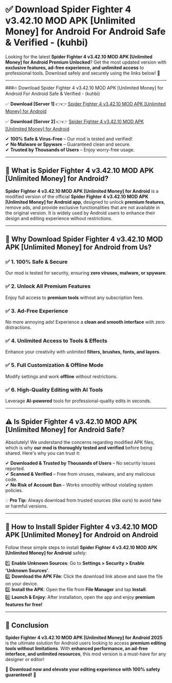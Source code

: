 
# ✅ Download Spider Fighter 4 v3.42.10 MOD APK [Unlimited Money] for Android For Android Safe & Verified -  (kuhbi) 

Looking for the latest **Spider Fighter 4 v3.42.10 MOD APK [Unlimited Money] for Android Premium Unlocked**? Get the most updated version with **exclusive features, ad-free experience, and unlimited access** to professional tools. Download safely and securely using the links below! 🚀  

---

###🔥 Download Spider Fighter 4 v3.42.10 MOD APK [Unlimited Money] for Android For Android Safe & Verified -  (kuhbi)  

✅ **Download [Server 1]** 👉👉 [Spider Fighter 4 v3.42.10 MOD APK [Unlimited Money] for Android ](https://apkcomod.com?title=Spider_Fighter_4_v3.42.10_MOD_APK_[Unlimited_Money]_for_Android)  

✅ **Download [Server 2]** 👉👉 [Spider Fighter 4 v3.42.10 MOD APK [Unlimited Money] for Android ](https://apkcomod.com?title=Spider_Fighter_4_v3.42.10_MOD_APK_[Unlimited_Money]_for_Android)  

✔ **100% Safe & Virus-Free** – Our mod is tested and verified!  
✔ **No Malware or Spyware** – Guaranteed clean and secure.  
✔ **Trusted by Thousands of Users** – Enjoy worry-free usage.  

---

## 📌 What is Spider Fighter 4 v3.42.10 MOD APK [Unlimited Money] for Android?  

**Spider Fighter 4 v3.42.10 MOD APK [Unlimited Money] for Android** is a modified version of the official **Spider Fighter 4 v3.42.10 MOD APK [Unlimited Money] for Android app**, designed to unlock **premium features**, remove ads, and provide exclusive functionalities that are not available in the original version. It is widely used by Android users to enhance their design and editing experience without restrictions.  

---

## 🌟 Why Download Spider Fighter 4 v3.42.10 MOD APK [Unlimited Money] for Android from Us?  

### ✅ 1. 100% Safe & Secure  
Our mod is tested for security, ensuring **zero viruses, malware, or spyware**.  

### ✅ 2. Unlock All Premium Features  
Enjoy full access to **premium tools** without any subscription fees.  

### ✅ 3. Ad-Free Experience  
No more annoying ads! Experience a **clean and smooth interface** with zero distractions.  

### ✅ 4. Unlimited Access to Tools & Effects  
Enhance your creativity with unlimited **filters, brushes, fonts, and layers**.  

### ✅ 5. Full Customization & Offline Mode  
Modify settings and work **offline** without restrictions.  

### ✅ 6. High-Quality Editing with AI Tools  
Leverage **AI-powered** tools for professional-quality edits in seconds.  

---

## ⚠️ Is Spider Fighter 4 v3.42.10 MOD APK [Unlimited Money] for Android Safe?  

Absolutely! We understand the concerns regarding modified APK files, which is why **our mod is thoroughly tested and verified** before being shared. Here's why you can trust it:  

✔ **Downloaded & Trusted by Thousands of Users** – No security issues reported.  
✔ **Scanned & Verified** – Free from viruses, malware, and any malicious code.  
✔ **No Risk of Account Ban** – Works smoothly without violating system policies.  

💡 **Pro Tip:** Always download from trusted sources (like ours) to avoid fake or harmful versions.  

---

## 📲 How to Install Spider Fighter 4 v3.42.10 MOD APK [Unlimited Money] for Android on Android  

Follow these simple steps to install **Spider Fighter 4 v3.42.10 MOD APK [Unlimited Money] for Android** safely:  

1️⃣ **Enable Unknown Sources**: Go to **Settings > Security > Enable 'Unknown Sources'**.  
2️⃣ **Download the APK File**: Click the download link above and save the file on your device.  
3️⃣ **Install the APK**: Open the file from **File Manager** and tap **Install**.  
4️⃣ **Launch & Enjoy**: After installation, open the app and enjoy **premium features for free!**  

---

## 🚀 Conclusion  

**Spider Fighter 4 v3.42.10 MOD APK [Unlimited Money] for Android 2025** is the ultimate solution for Android users looking to access **premium editing tools without limitations**. With **enhanced performance, an ad-free interface, and unlimited resources**, this mod version is a must-have for any designer or editor!  

🔻 **Download now and elevate your editing experience with 100% safety guaranteed!** 🔻  
